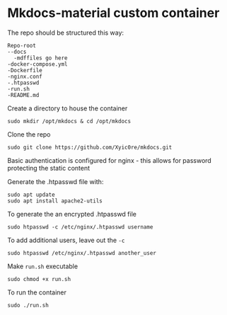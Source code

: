 # Mkdocs-material custom container

The repo should be structured this way:

```
Repo-root
--docs
  -mdffiles go here
-docker-compose.yml
-Dockerfile
-nginx.conf
-.htpasswd
-run.sh
-README.md
```

Create a directory to house the container

`sudo mkdir /opt/mkdocs & cd /opt/mkdocs`

Clone the repo

`sudo git clone https://github.com/Xyic0re/mkdocs.git`

Basic authentication is configured for nginx - this allows for password protecting the static content

Generate the .htpasswd file with:

```
sudo apt update
sudo apt install apache2-utils
```

To generate the an encrypted .htpasswd file

`sudo htpasswd -c /etc/nginx/.htpasswd username`

To add additional users, leave out the `-c`

`sudo htpasswd /etc/nginx/.htpasswd another_user`

Make `run.sh` executable

`sudo chmod +x run.sh`

To run the container

`sudo ./run.sh`

